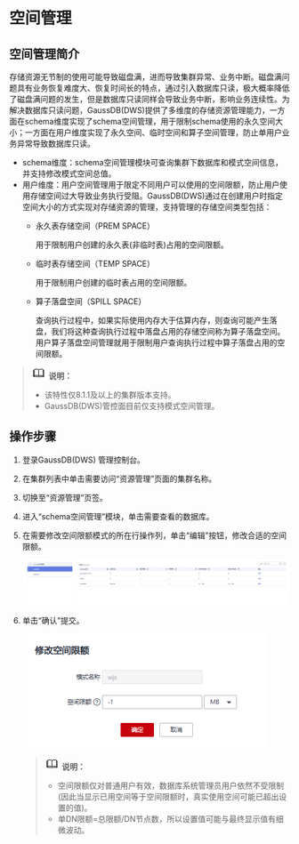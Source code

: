 # 空间管理<a name="ZH-CN_TOPIC_0000001455836741"></a>

## 空间管理简介<a name="zh-cn_topic_0000001131601421_section1942954985114"></a>

存储资源无节制的使用可能导致磁盘满，进而导致集群异常、业务中断。磁盘满问题具有业务恢复难度大、恢复时间长的特点，通过引入数据库只读，极大概率降低了磁盘满问题的发生，但是数据库只读同样会导致业务中断，影响业务连续性。为解决数据库只读问题，GaussDB\(DWS\)提供了多维度的存储资源管理能力，一方面在schema维度实现了schema空间管理，用于限制schema使用的永久空间大小；一方面在用户维度实现了永久空间、临时空间和算子空间管理，防止单用户业务异常导致数据库只读。

-   schema维度：schema空间管理模块可查询集群下数据库和模式空间信息，并支持修改模式空间总值。
-   用户维度：用户空间管理用于限定不同用户可以使用的空间限额，防止用户使用存储空间过大导致业务执行受阻。GaussDB\(DWS\)通过在创建用户时指定空间大小的方式实现对存储资源的管理，支持管理的存储空间类型包括：
    -   永久表存储空间（PREM SPACE）

        用于限制用户创建的永久表\(非临时表\)占用的空间限额。

    -   临时表存储空间（TEMP SPACE）

        用于限制用户创建的临时表占用的空间限额。

    -   算子落盘空间（SPILL SPACE）

        查询执行过程中，如果实际使用内存大于估算内存，则查询可能产生落盘，我们将这种查询执行过程中落盘占用的存储空间称为算子落盘空间。用户算子落盘空间管理就用于限制用户查询执行过程中算子落盘占用的空间限额。



>![](public_sys-resources/icon-note.gif) **说明：** 
>-   该特性仅8.1.1及以上的集群版本支持。
>-   GaussDB\(DWS\)管控面目前仅支持模式空间管理。

## 操作步骤<a name="zh-cn_topic_0000001131601421_section334618282528"></a>

1.  登录GaussDB\(DWS\) 管理控制台。
2.  在集群列表中单击需要访问“资源管理”页面的集群名称。
3.  切换至“资源管理”页签。
4.  进入“schema空间管理”模块，单击需要查看的数据库。
5.  在需要修改空间限额模式的所在行操作列，单击“编辑”按钮，修改合适的空间限额。

    ![](figures/zh-cn_image_0000001455717125.png)

6.  单击“确认”提交。

    ![](figures/2-28.png)

    >![](public_sys-resources/icon-note.gif) **说明：** 
    >-   空间限额仅对普通用户有效，数据库系统管理员用户依然不受限制\(因此当显示已用空间等于空间限额时，真实使用空间可能已超出设置的值\)。
    >-   单DN限额=总限额/DN节点数，所以设置值可能与最终显示值有细微波动。


